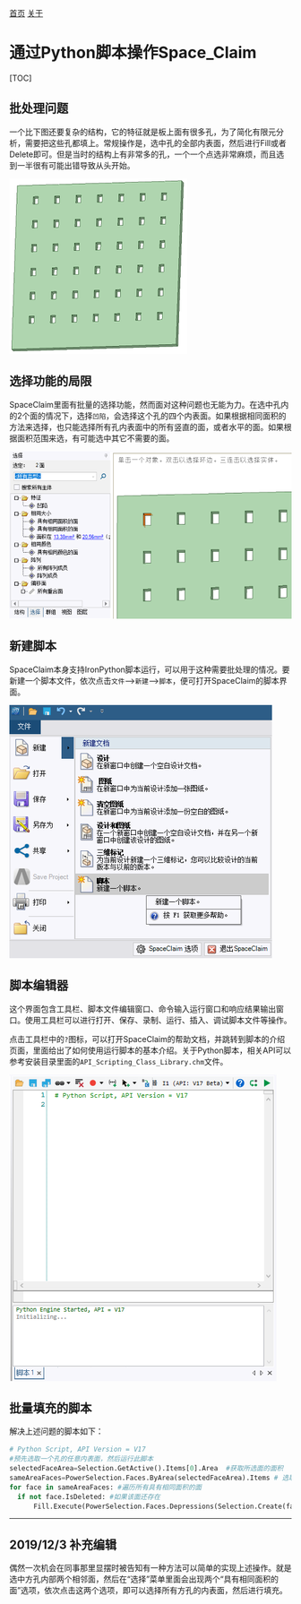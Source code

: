 [首页](https://wshwwl.github.io)  [关于](https://wshwwl.github.io/about.html) 

# 通过Python脚本操作Space_Claim

[TOC]

## 批处理问题

一个比下图还要复杂的结构，它的特征就是板上面有很多孔，为了简化有限元分析，需要把这些孔都填上。常规操作是，选中孔的全部内表面，然后进行Fill或者Delete即可。但是当时的结构上有非常多的孔，一个一个点选非常麻烦，而且选到一半很有可能出错导致从头开始。

![结构](ban.PNG)

## 选择功能的局限

SpaceClaim里面有批量的选择功能，然而面对这种问题也无能为力。在选中孔内的2个面的情况下，选择`凹陷`，会选择这个孔的四个内表面。如果根据相同面积的方法来选择，也只能选择所有孔内表面中的所有竖直的面，或者水平的面。如果根据面积范围来选，有可能选中其它不需要的面。

![选择](selection.PNG)

## 新建脚本

SpaceClaim本身支持IronPython脚本运行，可以用于这种需要批处理的情况。要新建一个脚本文件，依次点击`文件`-->`新建`-->`脚本`，便可打开SpaceClaim的脚本界面。

![新建脚本](new_script.png)

## 脚本编辑器

这个界面包含工具栏、脚本文件编辑窗口、命令输入运行窗口和响应结果输出窗口。使用工具栏可以进行打开、保存、录制、运行、插入、调试脚本文件等操作。

点击工具栏中的`?`图标，可以打开SpaceClaim的帮助文档，并跳转到脚本的介绍页面，里面给出了如何使用运行脚本的基本介绍。关于Python脚本，相关API可以参考安装目录里面的`API_Scripting_Class_Library.chm`文件。

![脚本界面](edit_script.PNG)

## 批量填充的脚本

解决上述问题的脚本如下：

  ```python
# Python Script, API Version = V17
#预先选取一个孔的任意内表面，然后运行此脚本
selectedFaceArea=Selection.GetActive().Items[0].Area  #获取所选面的面积
sameAreaFaces=PowerSelection.Faces.ByArea(selectedFaceArea).Items # 选取所有具有相同面积的面
for face in sameAreaFaces: #遍历所有具有相同面积的面
    if not face.IsDeleted: #如果该面还存在
        Fill.Execute(PowerSelection.Faces.Depressions(Selection.Create(face))) #选取该面所在的凹陷，然后使用Fill命令填充。
  ```

---

## 2019/12/3 补充编辑

偶然一次机会在同事那里显摆时被告知有一种方法可以简单的实现上述操作。就是选中方孔内部两个相邻面，然后在“选择”菜单里面会出现两个“具有相同面积的面”选项，依次点击这两个选项，即可以选择所有方孔的内表面，然后进行填充。




